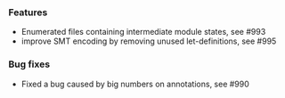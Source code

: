 <!-- NOTE:
     Release notes for unreleased changes go here, following this format:

        ### Features

         * Change description, see #123

        ### Bug fixes

         * Some bug fix, see #124

     DO NOT LEAVE A BLANK LINE BELOW THIS PREAMBLE -->
### Features

 * Enumerated files containing intermediate module states, see #993
 * improve SMT encoding by removing unused let-definitions, see #995

### Bug fixes

 * Fixed a bug caused by big numbers on annotations, see #990
